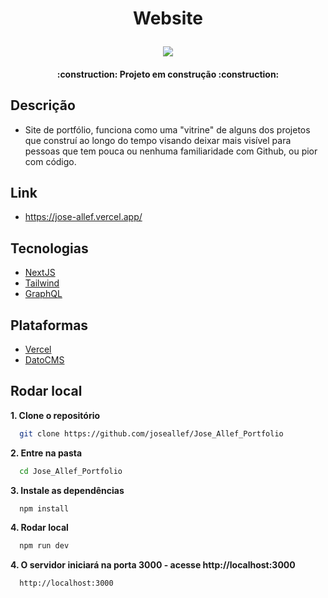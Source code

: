 <h1 align="center">
  <p>Website</p>
  <img src="https://user-images.githubusercontent.com/46696111/157259784-91775083-ad4e-4c8c-ac07-f4443d0f2e08.gif">  
</h1>

<h4 align="center"> 
    :construction:  Projeto em construção  :construction:
</h4>

## Descrição
- Site de portfólio, funciona como uma "vitrine" de alguns dos projetos que construí ao longo do tempo visando deixar mais visível para pessoas que tem pouca ou nenhuma familiaridade com Github, ou pior com código.

## Link
- https://jose-allef.vercel.app/

## Tecnologias

- [NextJS](https://nextjs.org/)
- [Tailwind](https://tailwindcss.com/)
- [GraphQL](https://graphcdn.io/)

## Plataformas
- [Vercel](https://vercel.com/)
- [DatoCMS](https://www.datocms.com/)

## Rodar local

**1. Clone o repositório**

```bash
  git clone https://github.com/joseallef/Jose_Allef_Portfolio
```

**2. Entre na pasta**

```bash
  cd Jose_Allef_Portfolio
```

**3. Instale as dependências**

```bash
  npm install
```

**4. Rodar local**

```bash
  npm run dev
```

**4. O servidor iniciará na porta 3000 - acesse http://localhost:3000**

```bash
  http://localhost:3000
```
